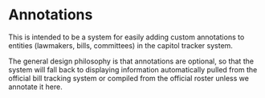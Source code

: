 # Annotations

This is intended to be a system for easily adding custom annotations to entities (lawmakers, bills, committees) in the capitol tracker system.

The general design philosophy is that annotations are optional, so that the system will fall back to displaying information automatically pulled from the official bill tracking system or compiled from the official roster unless we annotate it here.

